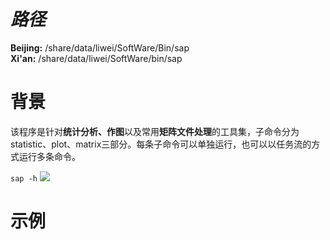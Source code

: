 ***路径***  
=========
**Beijing:** /share/data/liwei/SoftWare/Bin/sap  
**Xi'an:** /share/data/liwei/SoftWare/bin/sap

# 背景
该程序是针对**统计分析、作图**以及常用**矩阵文件处理**的工具集，子命令分为statistic、plot、matrix三部分。每条子命令可以单独运行，也可以以任务流的方式运行多条命令。  

```sap -h```
![](https://github.com/li200601/master/images/main.png)
# 示例